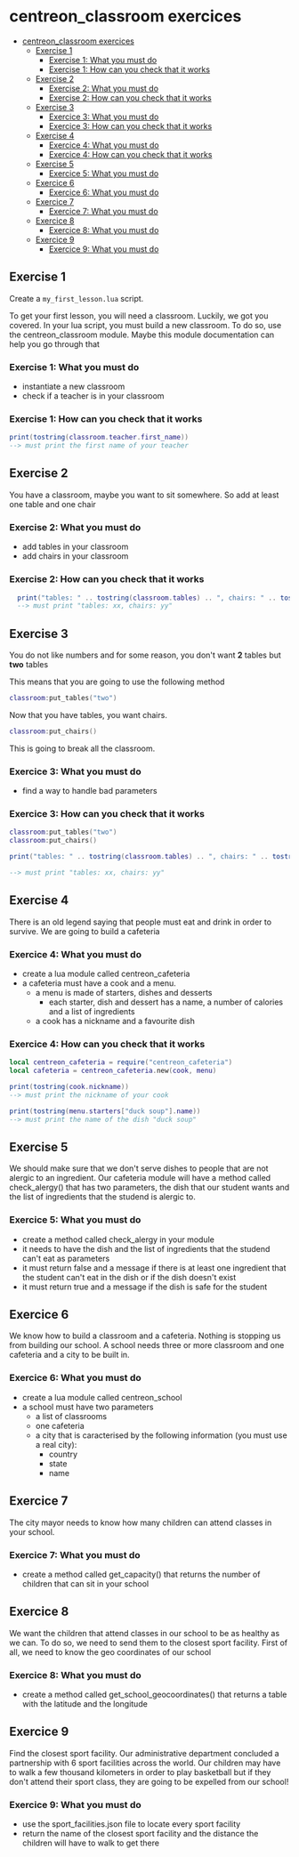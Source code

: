 # centreon_classroom exercices

- [centreon_classroom exercices](#centreon_classroom-exercices)
  - [Exercise 1](#exercise-1)
    - [Exercise 1: What you must do](#exercise-1-what-you-must-do)
    - [Exercise 1: How can you check that it works](#exercise-1-how-can-you-check-that-it-works)
  - [Exercise 2](#exercise-2)
    - [Exercise 2:  What you must do](#exercise-2--what-you-must-do)
    - [Exercise 2: How can you check that it works](#exercise-2-how-can-you-check-that-it-works)
  - [Exercise 3](#exercise-3)
    - [Exercice 3: What you must do](#exercice-3-what-you-must-do)
    - [Exercice 3: How can you check that it works](#exercice-3-how-can-you-check-that-it-works)
  - [Exercise 4](#exercise-4)
    - [Exercice 4: What you must do](#exercice-4-what-you-must-do)
    - [Exercice 4: How can you check that it works](#exercice-4-how-can-you-check-that-it-works)
  - [Exercise 5](#exercise-5)
    - [Exercice 5: What you must do](#exercice-5-what-you-must-do)
  - [Exercice 6](#exercice-6)
    - [Exercice 6: What you must do](#exercice-6-what-you-must-do)
  - [Exercice 7](#exercice-7)
    - [Exercice 7: What you must do](#exercice-7-what-you-must-do)
  - [Exercice 8](#exercice-8)
    - [Exercice 8: What you must do](#exercice-8-what-you-must-do)
  - [Exercice 9](#exercice-9)
    - [Exercice 9: What you must do](#exercice-9-what-you-must-do)

## Exercise 1

Create a `my_first_lesson.lua` script.

To get your first lesson, you will need a classroom. Luckily, we got you covered.
In your lua script, you must build a new classroom. To do so, use the centreon_classroom module.
Maybe this module documentation can help you go through that

### Exercise 1: What you must do

- instantiate a new classroom
- check if a teacher is in your classroom

### Exercise 1: How can you check that it works

```lua
print(tostring(classroom.teacher.first_name))
--> must print the first name of your teacher
```

## Exercise 2

You have a classroom, maybe you want to sit somewhere. So add at least one table and one chair

### Exercise 2:  What you must do

- add tables in your classroom
- add chairs in your classroom

### Exercise 2: How can you check that it works

```lua
  print("tables: " .. tostring(classroom.tables) .. ", chairs: " .. tostring(classroom.chairs))
  --> must print "tables: xx, chairs: yy"
```

## Exercise 3

You do not like numbers and for some reason, you don't want **2** tables but **two** tables

This means that you are going to use the following method

```lua
classroom:put_tables("two")
```

Now that you have tables, you want chairs.

```lua
classroom:put_chairs()
```

This is going to break all the classroom.

### Exercice 3: What you must do

- find a way to handle bad parameters

### Exercice 3: How can you check that it works

```lua
classroom:put_tables("two")
classroom:put_chairs()

print("tables: " .. tostring(classroom.tables) .. ", chairs: " .. tostring(classroom.chairs))

--> must print "tables: xx, chairs: yy"
```

## Exercise 4

There is an old legend saying that people must eat and drink in order to survive. We are going to build a cafeteria

### Exercice 4: What you must do

- create a lua module called centreon_cafeteria
- a cafeteria must have a cook and a menu.
  - a menu is made of starters, dishes and desserts
    - each starter, dish and dessert has a name, a number of calories and a list of ingredients
  - a cook has a nickname and a favourite dish

### Exercice 4: How can you check that it works

```lua
local centreon_cafeteria = require("centreon_cafeteria")
local cafeteria = centreon_cafeteria.new(cook, menu)

print(tostring(cook.nickname))
--> must print the nickname of your cook

print(tostring(menu.starters["duck soup"].name))
--> must print the name of the dish "duck soup"
```

## Exercise 5

We should make sure that we don't serve dishes to people that are not alergic to an ingredient. Our cafeteria module will have a method called check_alergy() that has two parameters, the dish that our student wants and the list of ingredients that the studend is alergic to.

### Exercice 5: What you must do

- create a method called check_alergy in your module
- it needs to have the dish and the list of ingredients that the studend can't eat as parameters
- it must return false and a message if there is at least one ingredient that the student can't eat in the dish or if the dish doesn't exist
- it must return true and a message if the dish is safe for the student

## Exercice 6

We know how to build a classroom and a cafeteria. Nothing is stopping us from building our school.
A school needs three or more classroom and one cafeteria and a city to be built in.

### Exercice 6: What you must do

- create a lua module called centreon_school
- a school must have two parameters
  - a list of classrooms
  - one cafeteria
  - a city that is caracterised by the following information (you must use a real city):
    - country
    - state
    - name

## Exercice 7

The city mayor needs to know how many children can attend classes in your school.

### Exercice 7: What you must do

- create a method called get_capacity() that returns the number of children that can sit in your school

## Exercice 8

We want the children that attend classes in our school to be as healthy as we can. To do so, we need to send them to the closest sport facility. First of all, we need to know the geo coordinates of our school

### Exercice 8: What you must do

- create a method called get_school_geocoordinates() that returns a table with the latitude and the longitude

## Exercice 9

Find the closest sport facility. Our administrative department concluded a partnership with 6 sport facilities across the world. Our children may have to walk a few thousand kilometers in order to play basketball but if they don't attend their sport class, they are going to be expelled from our school!

### Exercice 9: What you must do

- use the sport_facilities.json file to locate every sport facility
- return the name of the closest sport facility and the distance the children will have to walk to get there

